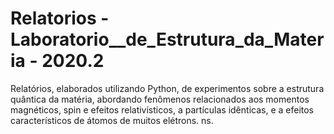 # Relatorios - Laboratorio__de_Estrutura_da_Materia - 2020.2
Relatórios, elaborados utilizando Python, de experimentos sobre a estrutura quântica da matéria, abordando fenômenos relacionados aos momentos magnéticos, spin e efeitos relativísticos, a partículas idênticas, e a efeitos característicos de átomos de muitos elétrons.
ns.
